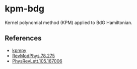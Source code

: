 # kpm-bdg
Kernel polynomial method (KPM) applied to BdG Hamiltonian.

## References
* [kpmpy](https://github.com/joselado/kpmpy)
* [RevModPhys.78.275](https://link.aps.org/doi/10.1103/RevModPhys.78.275)
* [PhysRevLett.105.167006](https://link.aps.org/doi/10.1103/PhysRevLett.105.167006)